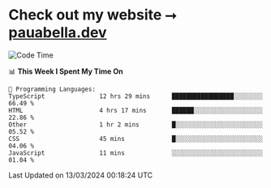 # Check out my website ⭢ [pauabella.dev](https://pauabella.dev)

<!--START_SECTION:waka-->
![Code Time](http://img.shields.io/badge/Code%20Time-3%2C088%20hrs%2032%20mins-blue)

📊 **This Week I Spent My Time On** 

```text
💬 Programming Languages: 
TypeScript               12 hrs 29 mins      █████████████████░░░░░░░░   66.49 % 
HTML                     4 hrs 17 mins       ██████░░░░░░░░░░░░░░░░░░░   22.86 % 
Other                    1 hr 2 mins         █░░░░░░░░░░░░░░░░░░░░░░░░   05.52 % 
CSS                      45 mins             █░░░░░░░░░░░░░░░░░░░░░░░░   04.06 % 
JavaScript               11 mins             ░░░░░░░░░░░░░░░░░░░░░░░░░   01.04 % 
```


 Last Updated on 13/03/2024 00:18:24 UTC
<!--END_SECTION:waka-->
